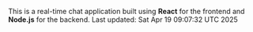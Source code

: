 This is a real-time chat application built using **React** for the frontend and **Node.js** for the backend.
Last updated: Sat Apr 19 09:07:32 UTC 2025
